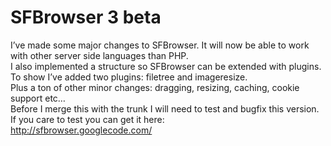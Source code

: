 <!--
  id: 333
  date: 2008-12-31T11:56:53
  modified: 2008-12-31T11:56:53
  slug: sfbrowser-3-beta
  type: post
  excerpt: <p>I&#8217;ve made some major changes to SFBrowser. It will now be able to work with other server side languages than PHP. I also implemented a structure so SFBrowser can be extended with plugins. To show I&#8217;ve added two plugins: filetree and imageresize. Plus a ton of other minor changes: dragging, resizing, caching, cookie support etc&#8230; [&hellip;]</p>
  categories: code, JavaScript, jQuery, backend
  tags: PHP, test
  inCv: 
  inPortfolio: 
  dateFrom: 
  dateTo: 
-->

# SFBrowser 3 beta

<p>I&#8217;ve made some major changes to SFBrowser. It will now be able to work with other server side languages than PHP.<br />
I also implemented a structure so SFBrowser can be extended with plugins. To show I&#8217;ve added two plugins: filetree and imageresize.<br />
Plus a ton of other minor changes: dragging, resizing, caching, cookie support etc&#8230;<br />
Before I merge this with the trunk I will need to test and bugfix this version.<br />
If you care to test you can get it here:<br />
<a href="http://sfbrowser.googlecode.com/">http://sfbrowser.googlecode.com/</a></p>